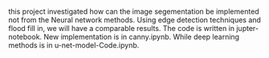 this project investigated how can the image segementation be implemented not from the Neural network methods. Using edge detection techniques and flood fill in, we will have a comparable results.
The code is written in jupter-notebook.
New implementation is in canny.ipynb. While deep learning methods is in u-net-model-Code.ipynb.
